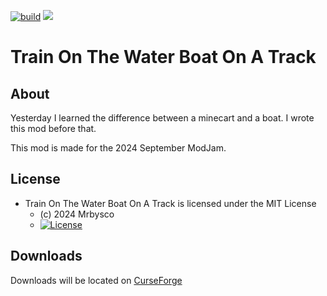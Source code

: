 [![build](https://github.com/Mrbysco/EXAMPLE/actions/workflows/build.yml/badge.svg)](https://github.com/Mrbysco/EXAMPLE/actions/workflows/build.yml) 
[![](http://cf.way2muchnoise.eu/versions/1096662.svg)](https://www.curseforge.com/minecraft/mc-mods/train-on-the-water-boat-on-a-track)

# Train On The Water Boat On A Track #

## About ##
Yesterday I learned the difference between a minecart and a boat. I wrote this mod before that.

This mod is made for the 2024 September ModJam.

## License ##
* Train On The Water Boat On A Track is licensed under the MIT License
  - (c) 2024 Mrbysco
  - [![License](https://img.shields.io/badge/License-MIT-red.svg?style=flat)](http://opensource.org/licenses/MIT)

## Downloads ##
Downloads will be located on [CurseForge](https://www.curseforge.com/minecraft/mc-mods/train-on-the-water-boat-on-a-track)